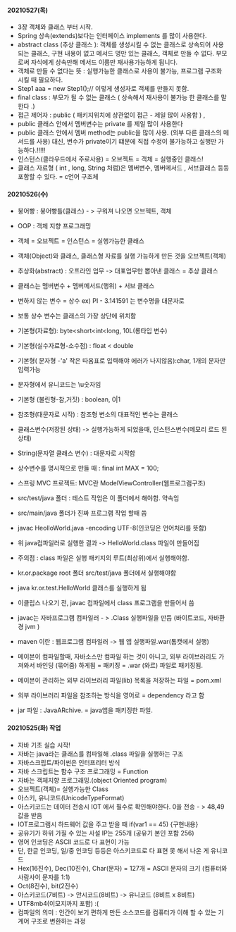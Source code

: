 #### 20210527(목)
- 3장 객체와 클래스 부터 시작.
- Spring 상속(extends)보다는 인터페이스 implements 를 많이 사용한다.
- abstract class (추상 클래스 ): 객체를 생성시킬 수 없는 클래스로 상속되어 사용되는 클래스, 구현 내용이 없고 메서드 명만 있는 클래스, 객체로 만들 수 없다. 부모로써 자식에게 상속만해 메서드 이름만 재사용가능하게 됩니다.
- 객체로 만들 수 없다는 뜻 : 실행가능한 클래스로 사용이 불가능, 프로그램 구조화 시킬 때 필요하다.
- Step1 aaa = new Step1();// 이렇게 생성자로 객체를 만들지 못함.
- final class : 부모가 될 수 없는 클래스 ( 상속해서 재사용이 불가능 한 클래스를 말한다 .)
- 접근 제어자 : public ( 패키지위치에 상관없이 접근 - 제일 많이 사용함 ) ,
- public 클래스 안에서 멤버변수는 private 를 제일 많이 사용한다
- public 클래스 안에서 멤버 method는 public을 많이 사용. (외부 다른 클래스의 메서드를 사용) 대신, 변수가 private이기 떄문에 직접 수정이 불가능하고 실행만 가능하다.!!!!!
- 인스턴스(클라우드에서 주로사용) = 오브젝트 = 객체 = 실행중인 클래스!
- 클래스 자료형 ( int , long, String 처럼)은 멤버변수, 멤버메서드 , 서브클래스 등등 포함할 수 있다. = c언어 구조체 


#### 20210526(수)
- 붕어빵 : 붕어빵틀(클래스) - > 구워져 나오면 오브젝트, 객체
- OOP : 객체 지향 프로그래밍
- 객체 = 오브젝트 = 인스턴스 = 실행가능한 클래스
- 객체(Object)와 클래스, 클래스형 자료를 실행 가능하게 만든 것을 오브젝트(객체)
- 추상화(abstract) : 오프라인 업무 -> 대표업무만 뽑아낸 클래스 = 추상 클래스
- 클래스는 멤버변수 + 멤버메서드(행위) + 서브 클래스
- 변하지 않는 변수 = 상수 ex) PI - 3.141591 는 변수명을 대문자로
- 보통 상수 변수는 클래스의 가장 상단에 위치함
- 기본형(자료형): byte<short<int<long, 10L(롱타입 변수)
- 기본형(실수자료형-소수점) : float < double
- 기본형( 문자형 -'a' 작은 따옴표로 입력해야 에러가 나지않음):char, 1개의 문자만 입력가능
- 문자형에서 유니코드는 \u숫자임
- 기본형 (불린형-참,거짓) : boolean, 0|1
- 참조형(대문자로 시작) : 참조형 변소의 대표적인 변수는 클래스
- 클래스변수(저장된 상태) -> 실행가능하게 되었을때, 인스턴스변수(메모리 로드 된 상태)
- String(문자열 클래스 변수) : 대문자로 시작함
- 상수변수를 명시적으로 만들 때 : final int MAX = 100;


- 스프링 MVC 프로젝트: MVC란 ModelViewController(웹프로그램구조)
- src/test/java 폴더 : 테스트 작업은 이 폴더에서 해야함. 약속임
- src/main/java 폴더가 진짜 프로그램 작업 할때 씀
- javac HeolloWorld.java -encoding UTF-8(인코딩은 언어처리를 뜻함)
- 위 java컴파일러로 실행한 결과 -> HelloWorld.class 파일이 만들어짐
- 주의점 : class 파일은 실행 패키지의 루트(최상위)에서 실행해야함.
- kr.or.package root 폴더 src/test/java 폴더에서 실행해야함
- java kr.or.test.HelloWorld 클래스를 실행하게 됨
- 이클립스 나오기 전, javac 컴파일에서 class 프로그램을 만들어서 씀
- javac는 자바프로그램 컴파일러 - > .Class 실행파일을 만듬 (바이트코드, 자바환경 jvm )
- maven 이란 : 웹프로그램 컴파일러 -> 웹 앱 실행파일.war(톰캣에서 실행)
- 메이븐이 컴파일할때, 자바소스만 컴파일 하는 것이 아니고, 외부 라이브러리도 가져와서 바인딩 (묶어줌) 하게됨 = 패키징 = .war (와르) 파일로 패키징됨.
- 메이븐이 관리하는 외부 라이브러리 파일(lib) 목록을 저장하는 파일 = pom.xml
- 외부 라이브러리 파일을 참조하는 방식을 영어로 = dependency 라고 함
- jar 파일 : JavaARchive. = java앱을 패키징한 파일.


#### 20210525(화) 작업
- 자바 기초 실습 시작! 
- 자바는 java라는 클래스를 컴파일해 .class 파일을 실행하는 구조
- 자바스크립트/파이썬은 인터프리터 방식
- 자바 스크립트는 함수 구조 프로그래밍 = Function
- 자바는 객체지향 프로그래밍.(object Oriented program)
- 오브젝트(객체)= 실행가능한 Class
- 아스키, 유니코드(UnicodeTypeFormat)
- 아스키코드는 데이터 전송시 IOT 에서 필수로 확인해야한다. 0을 전송 - > 48,49 값을 받음
- IOT프로그램시 하드웨어 값을 주고 받을 때 if(var1 == 45) {구현내용}
- 공유기가 하위 가질 수 있는 사설 IP는 255개 (공유기 본인 포함 256)
- 영어 인코딩은 ASCII 코드로 다 표현이 가능
- 단, 한글 인코딩, 일/중 인코딩 등등은 아스키코드로 다 표현 못 해서 나온 게 유니코드
- Hex(16진수), Dec(10진수), Char(문자) = 127개 = ASCII 문자의 크기 (컴퓨터와 사람사이 문자를 1:1)
- Oct(8진수), bit(2진수)
- 아스키코드(7비트) -> 안시코드(8비트) -> 유니코드 (8비트 x 8비트)
- UTF8mb4(이모지까지 포함) :(
- 컴파일의 의미 : 인간이 보기 편하게 만든 소스코드를 컴퓨터가 이해 할 수 있는 기계어 구조로 변환하는 과정
